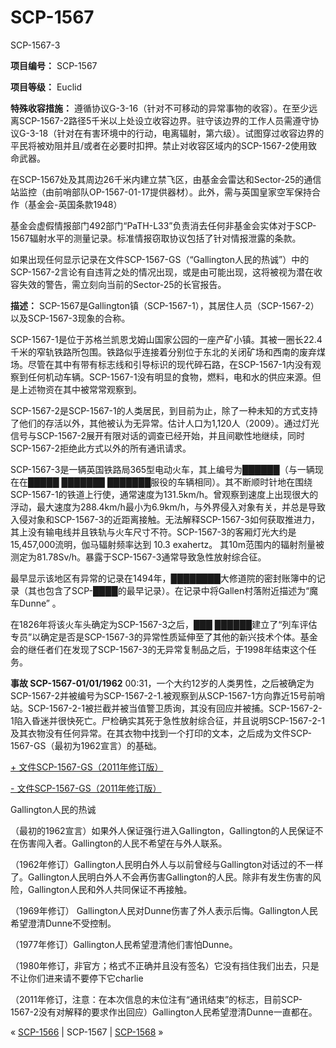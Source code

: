 # SCP-1567
                        




SCP-1567-3



**项目编号：** SCP-1567

**项目等级：** Euclid

**特殊收容措施：** 遵循协议G-3-16（针对不可移动的异常事物的收容）。在至少远离SCP-1567-2路径5千米以上处设立收容边界。驻守该边界的工作人员需遵守协议G-3-18（针对在有害环境中的行动，电离辐射，第六级）。试图穿过收容边界的平民将被劝阻并且/或者在必要时扣押。禁止对收容区域内的SCP-1567-2使用致命武器。

在SCP-1567处及其周边26千米内建立禁飞区，由基金会雷达和Sector-25的通信站监控（由前哨部队OP-1567-01-17提供器材）。此外，需与英国皇家空军保持合作（基金会-英国条款1948）

基金会虚假情报部门492部门“PaTH-L33”负责消去任何非基金会实体对于SCP-1567辐射水平的测量记录。标准情报窃取协议包括了针对情报泄露的条款。

如果出现任何显示记录在文件SCP-1567-GS（“Gallington人民的热诚”）中的SCP-1567-2言论有自违背之处的情况出现，或是由可能出现，这将被视为潜在收容失效的警告，需立刻向当前的Sector-25的长官报告。

**描述：** SCP-1567是Gallington镇（SCP-1567-1），其居住人员（SCP-1567-2）以及SCP-1567-3现象的合称。

SCP-1567-1是位于苏格兰凯恩戈姆山国家公园的一座产矿小镇。其被一圈长22.4千米的窄轨铁路所包围。铁路似乎连接着分别位于东北的关闭矿场和西南的废弃煤场。尽管在其中有带有标志线和引导标识的现代碎石路，在SCP-1567-1内没有观察到任何机动车辆。SCP-1567-1没有明显的食物，燃料，电和水的供应来源。但是上述物资在其中被常常观察到。

SCP-1567-2是SCP-1567-1的人类居民，到目前为止，除了一种未知的方式支持了他们的存活以外，其他被认为无异常。估计人口为1,120人（2009）。通过灯光信号与SCP-1567-2展开有限对话的调查已经开始，并且间歇性地继续，同时SCP-1567-2拒绝此方式以外的所有通讯请求。

SCP-1567-3是一辆英国铁路局365型电动火车，其上编号为██████（与一辆现在在█████ ███████ ███████服役的车辆相同）。其不断顺时针地在围绕SCP-1567-1的铁道上行使，通常速度为131.5km/h。曾观察到速度上出现很大的浮动，最大速度为288.4km/h最小为6.9km/h，与外界侵入对象有关，并总是导致入侵对象和SCP-1567-3的近距离接触。无法解释SCP-1567-3如何获取推进力，其上没有输电线并且铁轨与火车尺寸不符。SCP-1567-3的客厢灯光大约是15,457,000流明，伽马辐射频率达到 10.3 exahertz。 其10m范围内的辐射剂量被测定为81.78Sv/h。暴露于SCP-1567-3通常导致急性放射综合征。

最早显示该地区有异常的记录在1494年，████████大修道院的密封账簿中的记录（其也包含了SCP-████的最早记录）。在记录中将Gallen村落附近描述为“魔车Dunne” 。

在1826年将该火车头确定为SCP-1567-3之后，███ ██████建立了“列车评估专员”以确定是否是SCP-1567-3的异常性质延伸至了其他的新兴技术个体。基金会的继任者们在发现了SCP-1567-3的无异常复制品之后，于1998年结束这个任务。

**事故 SCP-1567-01/01/1962** 
00:31，一个大约12岁的人类男性，之后被确定为SCP-1567-2并被编号为SCP-1567-2-1.被观察到从SCP-1567-1方向靠近15号前哨站。SCP-1567-2-1被拦截并被当值警卫质询，其没有回应并被捕。SCP-1567-2-1陷入昏迷并很快死亡。尸检确实其死于急性放射综合征，并且说明SCP-1567-2-1及其衣物没有任何异常。在其衣物中找到一个打印的文本，之后成为文件SCP-1567-GS（最初为1962宣言）的基础。


<a shape='rect' class='collapsible-block-link' href='javascript:;'>+&#160;&#25991;&#20214;SCP-1567-GS&#65288;2011&#24180;&#20462;&#35746;&#29256;&#65289;</a>

<a shape='rect' class='collapsible-block-link' href='javascript:;'>-&#160;&#25991;&#20214;SCP-1567-GS&#65288;2011&#24180;&#20462;&#35746;&#29256;&#65289;</a>

Gallington人民的热诚

（最初的1962宣言）如果外人保证强行进入Gallington，Gallington的人民保证不在伤害闯入者。Gallington的人民不希望在与外人联系。

（1962年修订）Gallington人民明白外人与以前曾经与Gallington对话过的不一样了。Gallington人民明白外人不会再伤害Gallington的人民。除非有发生伤害的风险，Gallington人民和外人共同保证不再接触。

（1969年修订） Gallington人民对Dunne伤害了外人表示后悔。Gallington人民希望澄清Dunne不受控制。

（1977年修订）Gallington人民希望澄清他们害怕Dunne。

（1980年修订，非官方；格式不正确并且没有签名）它没有挡住我们出去，只是不让你们进来请不要停下它charlie

（2011年修订，注意：在本次信息的末位注有“通讯结束”的标志，目前SCP-1567-2没有对解释的要求作出回应）Gallington人民希望澄清Dunne一直都在。






« [SCP-1566](/scp-1566) | SCP-1567 | [SCP-1568](/scp-1568) »





                    